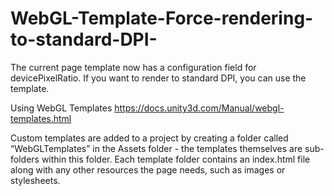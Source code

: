 # WebGL-Template-Force-rendering-to-standard-DPI-

The current page template now has a configuration field for devicePixelRatio. If you want to render to standard DPI, you can use the template.

Using WebGL Templates
https://docs.unity3d.com/Manual/webgl-templates.html

Custom templates are added to a project by creating a folder called “WebGLTemplates” in the Assets folder - the templates themselves are sub-folders within this folder. Each template folder contains an index.html file along with any other resources the page needs, such as images or stylesheets.


